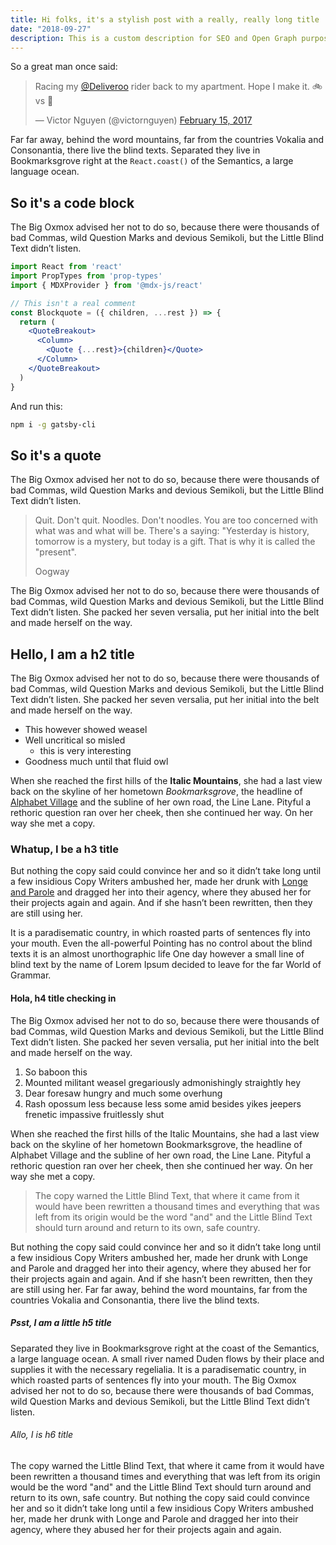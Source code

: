 ```yaml
---
title: Hi folks, it's a stylish post with a really, really long title
date: "2018-09-27"
description: This is a custom description for SEO and Open Graph purposes, rather than the default generated excerpt. Simply add a description field to the frontmatter.
---
```


So a great man once said:

<blockquote class="twitter-tweet" data-lang="en"><p lang="en" dir="ltr">Racing
my <a href="https://twitter.com/Deliveroo?ref_src=twsrc%5Etfw">@Deliveroo</a>
rider back to my apartment. Hope I make it. 🚲 vs 🚋</p>&mdash; Victor Nguyen
(@victornguyen) <a
href="https://twitter.com/victornguyen/status/831807189777936384?ref_src=twsrc%5Etfw">February
15, 2017</a></blockquote>

Far far away, behind the word mountains, far from the countries Vokalia and
Consonantia, there live the blind texts. Separated they live in Bookmarksgrove
right at the `React.coast()` of the Semantics, a large language ocean.

## So it's a code block

The Big Oxmox advised her not to do so, because there were thousands of bad
Commas, wild Question Marks and devious Semikoli, but the Little Blind Text
didn’t listen.

```jsx {3,10}
import React from 'react'
import PropTypes from 'prop-types'
import { MDXProvider } from '@mdx-js/react'

// This isn't a real comment
const Blockquote = ({ children, ...rest }) => {
  return (
    <QuoteBreakout>
      <Column>
        <Quote {...rest}>{children}</Quote>
      </Column>
    </QuoteBreakout>
  )
}
```

And run this:

```bash
npm i -g gatsby-cli
```

## So it's a quote

The Big Oxmox advised her not to do so, because there were thousands of bad
Commas, wild Question Marks and devious Semikoli, but the Little Blind Text
didn’t listen.

> Quit. Don't quit. Noodles. Don't noodles. You are too concerned with what was
> and what will be. There's a saying: "Yesterday is history, tomorrow is a
> mystery, but today is a gift. That is why it is called the "present".
>
> Oogway

The Big Oxmox advised her not to do so, because there were thousands of bad
Commas, wild Question Marks and devious Semikoli, but the Little Blind Text
didn’t listen. She packed her seven versalia, put her initial into the belt and
made herself on the way.

## Hello, I am a h2 title

The Big Oxmox advised her not to do so, because there were thousands of bad
Commas, wild Question Marks and devious Semikoli, but the Little Blind Text
didn’t listen. She packed her seven versalia, put her initial into the belt and
made herself on the way.

- This however showed weasel
- Well uncritical so misled
  - this is very interesting
- Goodness much until that fluid owl

When she reached the first hills of the **Italic Mountains**, she had a last
view back on the skyline of her hometown _Bookmarksgrove_, the headline of
[Alphabet Village](http://google.com) and the subline of her own road, the Line
Lane. Pityful a rethoric question ran over her cheek, then she continued her
way. On her way she met a copy.

### Whatup, I be a h3 title

But nothing the copy said could convince her and so it didn’t take long until a
few insidious Copy Writers ambushed her, made her drunk with
[Longe and Parole](http://google.com) and dragged her into their agency, where
they abused her for their projects again and again. And if she hasn’t been
rewritten, then they are still using her.

It is a paradisematic country, in which roasted parts of sentences fly into your
mouth. Even the all-powerful Pointing has no control about the blind texts it is
an almost unorthographic life One day however a small line of blind text by the
name of Lorem Ipsum decided to leave for the far World of Grammar.

#### Hola, h4 title checking in

The Big Oxmox advised her not to do so, because there were thousands of bad
Commas, wild Question Marks and devious Semikoli, but the Little Blind Text
didn’t listen. She packed her seven versalia, put her initial into the belt and
made herself on the way.

1.  So baboon this
2.  Mounted militant weasel gregariously admonishingly straightly hey
3.  Dear foresaw hungry and much some overhung
4.  Rash opossum less because less some amid besides yikes jeepers frenetic
    impassive fruitlessly shut

When she reached the first hills of the Italic Mountains, she had a last view
back on the skyline of her hometown Bookmarksgrove, the headline of Alphabet
Village and the subline of her own road, the Line Lane. Pityful a rethoric
question ran over her cheek, then she continued her way. On her way she met a
copy.

> The copy warned the Little Blind Text, that where it came from it would have
> been rewritten a thousand times and everything that was left from its origin
> would be the word "and" and the Little Blind Text should turn around and
> return to its own, safe country.

But nothing the copy said could convince her and so it didn’t take long until a
few insidious Copy Writers ambushed her, made her drunk with Longe and Parole
and dragged her into their agency, where they abused her for their projects
again and again. And if she hasn’t been rewritten, then they are still using
her. Far far away, behind the word mountains, far from the countries Vokalia and
Consonantia, there live the blind texts.

##### Psst, I am a little h5 title

Separated they live in Bookmarksgrove right at the coast of the Semantics, a
large language ocean. A small river named Duden flows by their place and
supplies it with the necessary regelialia. It is a paradisematic country, in
which roasted parts of sentences fly into your mouth. The Big Oxmox
advised her not to do so, because there were thousands of bad Commas, wild
Question Marks and devious Semikoli, but the Little Blind Text didn’t listen.

###### Allo, I is h6 title

The copy warned the Little Blind Text, that where it came from it would have
been rewritten a thousand times and everything that was left from its origin
would be the word "and" and the Little Blind Text should turn around and return
to its own, safe country. But nothing the copy said could convince her and so it
didn’t take long until a few insidious Copy Writers ambushed her, made her drunk
with Longe and Parole and dragged her into their agency, where they abused her
for their projects again and again.

